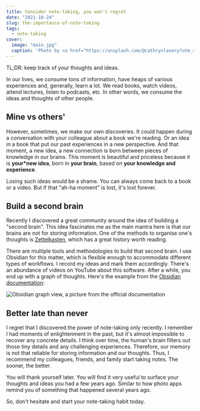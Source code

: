 ```yaml
---
title: Consider note-taking, you won't regret
date: "2021-10-24"
slug: the-importance-of-note-taking
tags:
  - note-taking
cover:
  image: "main.jpg"
  caption: 'Photo by <a href="https://unsplash.com/@cathrynlavery?utm_source=unsplash&utm_medium=referral&utm_content=creditCopyText">Cathryn Lavery</a> on <a href="https://unsplash.com/s/photos/notes?utm_source=unsplash&utm_medium=referral&utm_content=creditCopyText">Unsplash</a>'
---
```


TL;DR: keep track of your thoughts and ideas.

In our lives, we consume tons of information, have heaps of various experiences and, generally, learn a lot. We read books, watch videos, attend lectures, listen to podcasts, etc. In other words, we consume the ideas and thoughts of other people.

## Mine vs others'

However, sometimes, we make our own discoveries. It could happen during a conversation with your colleague about a book we're reading. Or an idea in a book that put our past experiences in a new perspective. And that moment, a new idea, a new connection is born between pieces of knowledge in our brains. This moment is beautiful and priceless because it is **your\*new idea**, born in **your brain**, based on **your knowledge and experience**.

Losing such ideas would be a shame. You can always come back to a book or a video. But if that "ah-ha moment" is lost, it's lost forever.

## Build a second brain

Recently I discovered a great community around the idea of building a "second brain". This idea fascinates me as the main mantra here is that our brains are not for storing information. One of the methods to organise one's thoughts is [Zettelkasten](https://zettelkasten.de/posts/overview/), which has a great history worth reading.

There are multiple tools and methodologies to build that second brain. I use Obsidian for this matter, which is flexible enough to accommodate different types of workflows. I record my ideas and mark them accordingly. There's an abundance of videos on YouTube about this software. After a while, you end up with a graph of thoughts. Here's the example from the [Obsidian documentation](https://help.obsidian.md/Plugins/Graph+view):

![Obsidian graph view, a picture from the official documentation](https://publish-01.obsidian.md/access/163a683f841213def6dfc3ea9c19c786/Attachments/Pasted%20image%2010.png)

## Better late than never

I regret that I discovered the power of note-taking only recently. I remember I had moments of enlightenment in the past, but it's almost impossible to recover any concrete details. I think over time, the human's brain filters out those tiny details and any challenging experiences. Therefore, our memory is not that reliable for storing information and our thoughts. Thus, I recommend my colleagues, friends, and family start taking notes. The sooner, the better.

You will thank yourself later. You will find it very useful to surface your thoughts and ideas you had a few years ago. Similar to how photo apps remind you of something that happened several years ago.

So, don't hesitate and start your note-taking habit today.
